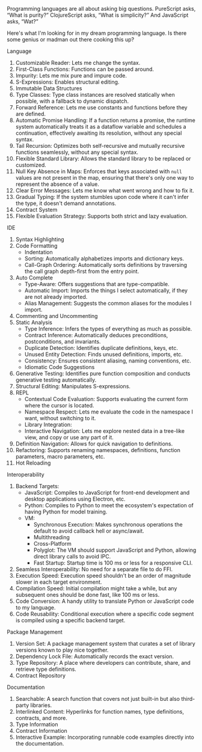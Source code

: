 Programming languages are all about asking big questions. PureScript asks, “What is purity?” ClojureScript asks, “What is simplicity?” And JavaScript asks, “Wat?”

Here's what I'm looking for in my dream programming language. Is there some genius or madman out there cooking this up?

Language

1. Customizable Reader: Lets me change the syntax.
1. First-Class Functions: Functions can be passed around.
1. Impurity: Lets me mix pure and impure code.
1. S-Expressions: Enables structural editing.
1. Immutable Data Structures
1. Type Classes: Type class instances are resolved statically when possible, with a fallback to dynamic dispatch.
1. Forward Reference: Lets me use constants and functions before they are defined.
1. Automatic Promise Handling: If a function returns a promise, the runtime system automatically treats it as a dataflow variable and schedules a continuation, effectively awaiting its resolution, without any special syntax.
1. Tail Recursion: Optimizes both self-recursive and mutually recursive functions seamlessly, without any special syntax.
1. Flexible Standard Library: Allows the standard library to be replaced or customized.
1. Null Key Absence in Maps: Enforces that keys associated with `null` values are not present in the map, ensuring that there's only one way to represent the absence of a value.
1. Clear Error Messages: Lets me know what went wrong and how to fix it.
1. Gradual Typing: If the system stumbles upon code where it can't infer the type, it doesn't demand annotations.
1. Contract System
1. Flexible Evaluation Strategy: Supports both strict and lazy evaluation.

IDE

1. Syntax Highlighting
1. Code Formatting
    - Indentation
    - Sorting: Automatically alphabetizes imports and dictionary keys.
    - Call-Graph Ordering: Automatically sorts definitions by traversing the call graph depth-first from the entry point.
1. Auto Complete
    - Type-Aware: Offers suggestions that are type-compatible.
    - Automatic Import: Imports the things I select automatically, if they are not already imported.
    - Alias Management: Suggests the common aliases for the modules I import.
1. Commenting and Uncommenting
1. Static Analysis
    - Type Inference: Infers the types of everything as much as possible.
    - Contract Inference: Automatically deduces preconditions, postconditions, and invariants.
    - Duplicate Detection: Identifies duplicate definitions, keys, etc.
    - Unused Entity Detection: Finds unused definitions, imports, etc.
    - Consistency: Ensures consistent aliasing, naming conventions, etc.
    - Idiomatic Code Suggestions
1. Generative Testing: Identifies pure function composition and conducts generative testing automatically.
1. Structural Editing: Manipulates S-expressions.
1. REPL
    - Contextual Code Evaluation: Supports evaluating the current form where the cursor is located.
    - Namespace Respect: Lets me evaluate the code in the namespace I want, without switching to it.
    - Library Integration:
    - Interactive Navigation: Lets me explore nested data in a tree-like view, and copy or use any part of it.
1. Definition Navigation: Allows for quick navigation to definitions.
1. Refactoring: Supports renaming namespaces, definitions, function parameters, macro parameters, etc.
1. Hot Reloading

Interoperability

1. Backend Targets:
    - JavaScript: Compiles to JavaScript for front-end development and desktop applications using Electron, etc.
    - Python: Compiles to Python to meet the ecosystem's expectation of having Python for model training.
    - VM:
        - Synchronous Execution: Makes synchronous operations the default to avoid callback hell or async/await.
        - Multithreading
        - Cross-Platform
        - Polyglot: The VM should support JavaScript and Python, allowing direct library calls to avoid IPC.
        - Fast Startup: Startup time is 100 ms or less for a responsive CLI.
1. Seamless Interoperability: No need for a separate file to do FFI.
1. Execution Speed: Execution speed shouldn't be an order of magnitude slower in each target environment.
1. Compilation Speed: Initial compilation might take a while, but any subsequent ones should be done fast, like 100 ms or less.
1. Code Conversion: A handy utility to translate Python or JavaScript code to my language.
1. Code Reusability: Conditional execution where a specific code segment is compiled using a specific backend target.

Package Management

1. Version Set: A package management system that curates a set of library versions known to play nice together.
1. Dependency Lock File: Automatically records the exact version.
1. Type Repository: A place where developers can contribute, share, and retrieve type definitions.
1. Contract Repository

Documentation

1. Searchable: A search function that covers not just built-in but also third-party libraries.
1. Interlinked Content: Hyperlinks for function names, type definitions, contracts, and more.
1. Type Information
1. Contract Information
1. Interactive Example: Incorporating runnable code examples directly into the documentation.
